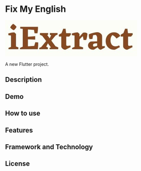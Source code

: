 # Fix My English

![a](assets/logo2.jpg)

A new Flutter project.

## Description

## Demo

## How to use

## Features

## Framework and Technology

## License
